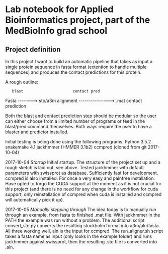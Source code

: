# Lab notebook for Applied Bioinformatics project, part of the MedBioInfo grad school

## Project definition
In this project I want to build an automatic pipeline that takes as input a single
protein sequence in fasta format (extention to handle multiple sequences) and 
produces the contact predictions for this protein.

A rough outline:

       blast                      contact pred
Fasta -------> sto/a3m alignment ---------------> .mat contact prediction

Both the blast and contact prediction step should be modular so the user
can either choose from a limited number of programs or feed in the blast/pred 
command themselves. Both ways require the user to have a blaster and predictor
installed.

Initial testing is being done using the following programs:
  Python 3.5.2
  snakemake 4.1
  jackhmmer (HMMER 3.1b2)
  ccmpred (cloned from git 2017-10-04)


2017-10-04 *Startup*
  Initial startup. The structure of the project set up and a rough sketch is
  laid out, see above. Tested jackhmmer with default parameters with swissprot
  as database. Sufficiently fast for development. ccmpred is also installed. 
  For once a very easy and painfree installation. Have opted to forgo the CUDA
  support at the moment as it is not crucial for this project (and there is no
  need for any change in the workflow for cuda support, only reinstallation
  of ccmpred when cuda is installed and ccmpred will automatically pick it up).

2017-10-05 *Manually stepping through*
  The idea today is to manually run through an example, from fasta to finished
  .mat file. 
  With jackhmmer in the PATH the example was run without a problem. The 
  additional script convert_sto.py converts the resulting stockholm format
  into a3m/aln/fasta. All three working well, aln is the input for ccmpred.
  The run_aligner.sh script takes a fasta name as input (only looks in the
  example folder) and runs jackhmmer against swissprot, then the resulting
  .sto file is converted into .aln.
